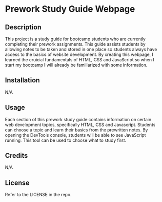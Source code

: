 # Prework Study Guide Webpage

## Description

This project is a study guide for bootcamp students who are currently completing their prework assignments. This guide assists students by allowing notes to be taken and stored in one place so students always have access to the basics of website development. By creating this webpage, I learned the cruicial fundamentals of HTML, CSS and JavaScript so when I start my bootcamp I will already be familiarized with some information.

## Installation

N/A

## Usage

Each section of this prework study guide contains information on certain web development topics, specifically HTML, CSS and Javascript. Students can choose a topic and learn their basics from the prewritten notes. By opening the DevTools console, students will be able to see JavaScript running. This tool can be used to choose what to study first.

## Credits

N/A

## License

Refer to the LICENSE in the repo.